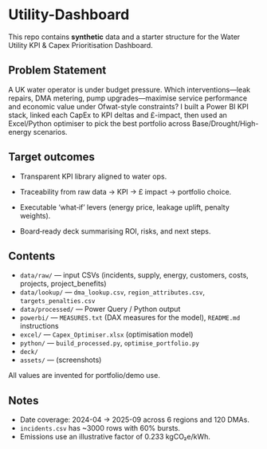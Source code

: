 # Utility-Dashboard
This repo contains **synthetic** data and a starter structure for the Water Utility KPI & Capex Prioritisation Dashboard.

## Problem Statement
A UK water operator is under budget pressure. Which interventions—leak repairs, DMA metering, pump upgrades—maximise service performance and economic value under Ofwat-style constraints? I built a Power BI KPI stack, linked each CapEx to KPI deltas and £-impact, then used an Excel/Python optimiser to pick the best portfolio across Base/Drought/High-energy scenarios.

## Target outcomes

- Transparent KPI library aligned to water ops.

- Traceability from raw data → KPI → £ impact → portfolio choice.

- Executable ‘what‑if’ levers (energy price, leakage uplift, penalty weights).

- Board‑ready deck summarising ROI, risks, and next steps.

## Contents
- `data/raw/` — input CSVs (incidents, supply, energy, customers, costs, projects, project_benefits)
- `data/lookup/` — `dma_lookup.csv`, `region_attributes.csv`, `targets_penalties.csv`
- `data/processed/` — Power Query / Python output
- `powerbi/` — `MEASURES.txt` (DAX measures for the model), `README.md` instructions
- `excel/` — `Capex_Optimiser.xlsx` (optimisation model)
- `python/` — `build_processed.py`, `optimise_portfolio.py`
- `deck/` 
- `assets/` — (screenshots)

All values are invented for portfolio/demo use.

## Notes
- Date coverage: 2024-04 → 2025-09 across 6 regions and 120 DMAs.
- `incidents.csv` has ~3000 rows with 60% bursts.
- Emissions use an illustrative factor of 0.233 kgCO₂e/kWh.
